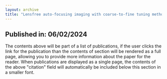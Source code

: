 ```yaml
---
layout: archive
title: "Lensfree auto-focusing imaging with coarse-to-fine tuning method"
---
```


## Published in: 06/02/2024


The contents above will be part of a list of publications, if the user clicks the link for the publication than the contents of section will be rendered as a full page, allowing you to provide more information about the paper for the reader. When publications are displayed as a single page, the contents of the above "citation" field will automatically be included below this section in a smaller font.
